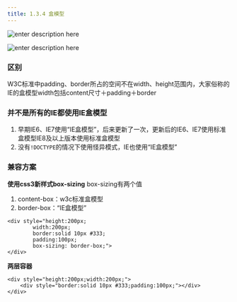 ```yaml
---
title: 1.3.4 盒模型
---
```

![enter description here][1]

![enter description here][2]

### 区别
W3C标准中padding、border所占的空间不在width、height范围内，大家俗称的IE的盒模型width包括content尺寸＋padding＋border

### 并不是所有的IE都使用IE盒模型

 1. 早期IE6、IE7使用“IE盒模型”，后来更新了一次，更新后的IE6、IE7使用标准盒模型IE8及以上版本使用标准盒模型
 2. 没有`!DOCTYPE`的情况下使用怪异模式，IE也使用“IE盒模型”


### 兼容方案
**使用css3新样式box-sizing**
box-sizing有两个值

 1. content-box：w3c标准盒模型
 2. border-box：“IE盒模型”
```
<div style="height:200px;
		width:200px;
		border:solid 10px #333;
		padding:100px;
		box-sizing: border-box;">
</div>
```
**两层容器**
```
<div style="height:200px;width:200px;">
    <div style="border:solid 10px #333;padding:100px;"></div>
</div>
```



  [1]: http://lsly1989.qiniudn.com/201503151.JPG
  [2]: http://lsly1989.qiniudn.com/201503152.JPG